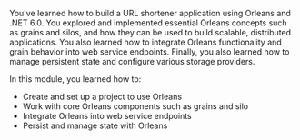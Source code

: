 You've learned how to build a URL shortener application using Orleans and .NET 6.0. You explored and implemented essential Orleans concepts such as grains and silos, and how they can be used to build scalable, distributed applications. You also learned how to integrate Orleans functionality and grain behavior into web service endpoints. Finally, you also learned how to manage persistent state and configure various storage providers. 

In this module, you learned how to:

- Create and set up a project to use Orleans
- Work with core Orleans components such as grains and silo
- Integrate Orleans into web service endpoints
- Persist and manage state with Orleans
